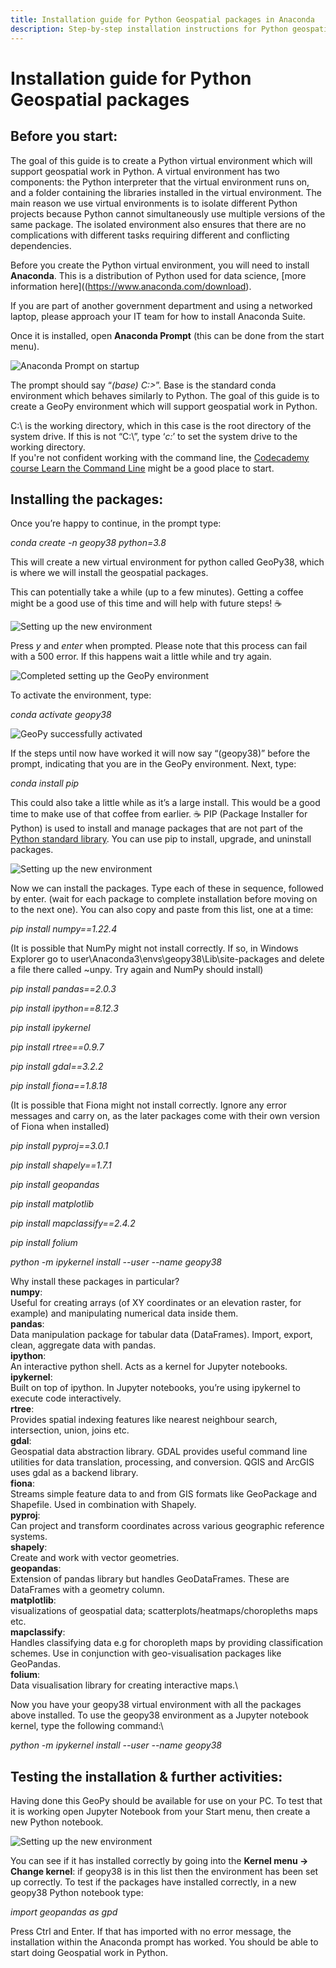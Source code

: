 ```yaml
---
title: Installation guide for Python Geospatial packages in Anaconda
description: Step-by-step installation instructions for Python geospatial packages using the Anaconda Prompt. 
---
```


# Installation guide for Python Geospatial packages 


## Before you start: 

The goal of this guide is to create a Python virtual environment which will support geospatial work in Python. A virtual environment has two components: the Python interpreter that the virtual environment runs on, and a folder containing the libraries installed in the virtual environment. The main reason we use virtual environments is to isolate different Python projects because Python cannot simultaneously use multiple versions of the same package. The isolated environment also ensures that there are no complications with different tasks requiring different and conflicting dependencies.  

Before you create the Python virtual environment, you will need to install **Anaconda**. This is a distribution of Python used for data science, [more information here]((https://www.anaconda.com/download).

If you are part of another government department and using a networked laptop, please approach your IT team for how to install Anaconda Suite.
 
Once it is installed, open **Anaconda Prompt** (this can be done from the start menu).  

![Anaconda Prompt on startup](img/geopy_install_01_base.png)

The prompt should say “*(base) C:\>*”. Base is the standard conda environment which behaves similarly to Python. The goal of this guide is to create a GeoPy environment which will support geospatial work in Python.

C:\ is the working directory, which in this case is the root directory of the system drive. If this is not “C:\”, type ‘*c:*’ to set the system drive to the working directory.  
If you're not confident working with the command line, the [Codecademy course Learn the Command Line](https://www.codecademy.com/learn/learn-the-command-line) might be a good place to start. 
 

## Installing the packages: 

 
Once you’re happy to continue, in the prompt type: 

*conda create -n geopy38 python=3.8*

This will create a new virtual environment for python called GeoPy38, which is where we will install the geospatial packages. 

This can potentially take a while (up to a few minutes). Getting a coffee might be a good use of this time and will help with future steps! ☕

![Setting up the new environment](img/geopy_install_02_new_env_1.png)

Press *y* and *enter* when prompted. Please note that this process can fail with a 500 error. If this happens wait a little while and try again. 

![Completed setting up the GeoPy environment](img/geopy_install_03_new_env_2.png)

To activate the environment, type:  

*conda activate geopy38* 

![GeoPy successfully activated](img/geopy_install_04_geopy_active.png)

If the steps until now have worked it will now say “(geopy38)” before the prompt, indicating that you are in the GeoPy environment. Next, type: 

*conda install pip* 

This could also take a little while as it’s a large install. This would be a good time to make use of that coffee from earlier. ☕ PIP (Package Installer for Python) is used to install and manage packages that are not part of the [Python standard library](https://docs.python.org/3/py-modindex.html). You can use pip to install, upgrade, and uninstall packages. 

![Setting up the new environment](img/geopy_install_05_pip.png) 

Now we can install the packages. Type each of these in sequence, followed by enter. (wait for each package to complete installation before moving on to the next one). You can also copy and paste from this list, one at a time: 

*pip install numpy==1.22.4*

(It is possible that NumPy might not install correctly. If so, in Windows Explorer go to user\Anaconda3\envs\geopy38\Lib\site-packages and delete a file there called ~unpy. Try again and NumPy should install) 

*pip install pandas==2.0.3*

*pip install ipython==8.12.3* 

*pip install ipykernel* 

*pip install rtree==0.9.7* 

*pip install gdal==3.2.2* 

*pip install fiona==1.8.18* 

(It is possible that Fiona might not install correctly. Ignore any error messages and carry on, as the later packages come with their own version of Fiona when installed)

*pip install pyproj==3.0.1* 

*pip install shapely==1.7.1* 

*pip install geopandas* 

*pip install matplotlib* 

*pip install mapclassify==2.4.2* 

*pip install folium* 

*python -m ipykernel install \--user \--name geopy38*


Why install these packages in particular?\
**numpy**:\
Useful for creating arrays (of XY coordinates or an elevation raster, for example) and manipulating numerical data inside them.\
**pandas**:\
Data manipulation package for tabular data (DataFrames). Import, export, clean, aggregate data with pandas.\
**ipython**:\
An interactive python shell. Acts as a kernel for Jupyter notebooks.\
**ipykernel**:\
Built on top of ipython. In Jupyter notebooks, you’re using ipykernel to execute code interactively.\
**rtree**:\
Provides spatial indexing features like nearest neighbour search, intersection, union, joins etc.\
**gdal**:\
Geospatial data abstraction library. GDAL provides useful command line utilities for data translation, processing, and conversion. QGIS and ArcGIS uses gdal as a backend library.\
**fiona**:\
Streams simple feature data to and from GIS formats like GeoPackage and Shapefile. Used in combination with Shapely.\
**pyproj**:\
Can project and transform coordinates across various geographic reference systems.\
**shapely**:\
Create and work with vector geometries.\
**geopandas**:\
Extension of pandas library but handles GeoDataFrames. These are DataFrames with a geometry column.\
**matplotlib**:\
visualizations of geospatial data; scatterplots/heatmaps/choropleths maps etc.\
**mapclassify**:\
Handles classifying data e.g for choropleth maps by providing classification schemes. Use in conjunction with geo-visualisation packages like GeoPandas.\
**folium**:\
Data visualisation library for creating interactive maps.\


Now you have your geopy38 virtual environment with all the packages above installed. To use the geopy38 environment as a Jupyter notebook kernel, type the following command:\

*python -m ipykernel install --user --name geopy38*

## Testing the installation & further activities: 

 

Having done this GeoPy should be available for use on your PC. To test that it is working open Jupyter Notebook from your Start menu, then create a new Python notebook. 

![Setting up the new environment](img/geopy_install_06_jupyter.png) 

You can see if it has installed correctly by going into the **Kernel menu -> Change kernel**: if geopy38 is in this list then the environment has been set up correctly.
To test if the packages have installed correctly, in a new geopy38 Python notebook type:

*import geopandas as gpd*

Press Ctrl and Enter. If that has imported with no error message, the installation within the Anaconda prompt has worked.
You should be able to start doing Geospatial work in Python. 



 
